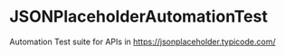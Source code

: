 # JSONPlaceholderAutomationTest
Automation Test suite for APIs in https://jsonplaceholder.typicode.com/
